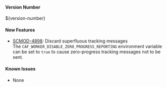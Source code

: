 #### Version Number
${version-number}

#### New Features
 - [SCMOD-4898](https://autjira.microfocus.com/browse/SCMOD-4898): Discard superfluous tracking messages  
    The `CAF_WORKER_DISABLE_ZERO_PROGRESS_REPORTING` environment variable can be set to `true` to cause zero-progress tracking messages not to be sent.

#### Known Issues
 - None
 
